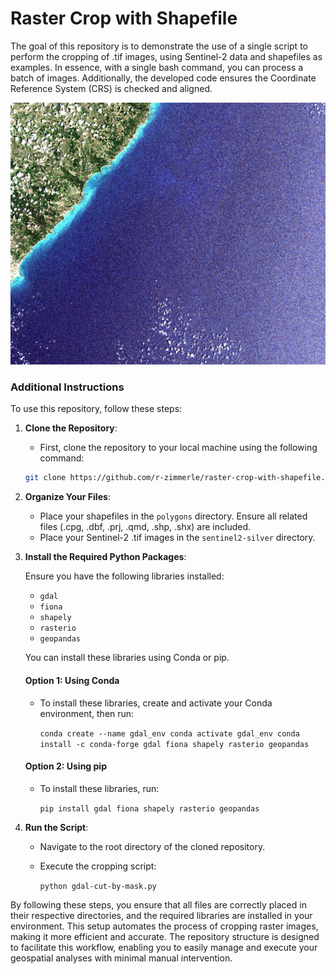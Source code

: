 # Raster Crop with Shapefile

The goal of this repository is to demonstrate the use of a single script to perform the cropping of .tif images, using Sentinel-2 data and shapefiles as examples. In essence, with a single bash command, you can process a batch of images. Additionally, the developed code ensures the Coordinate Reference System (CRS) is checked and aligned.

![Animated Example](animated-example/example.gif)

### Additional Instructions

To use this repository, follow these steps:

1. **Clone the Repository**:
    
    - First, clone the repository to your local machine using the following command:
        
     ```bash
     git clone https://github.com/r-zimmerle/raster-crop-with-shapefile.git
     ```
        
2. **Organize Your Files**:
    
    - Place your shapefiles in the `polygons` directory. Ensure all related files (.cpg, .dbf, .prj, .qmd, .shp, .shx) are included.
    - Place your Sentinel-2 .tif images in the `sentinel2-silver` directory.
    
3. **Install the Required Python Packages**:
    
    Ensure you have the following libraries installed:
    
    - `gdal`
    - `fiona`
    - `shapely`
    - `rasterio`
    - `geopandas`
    
    You can install these libraries using Conda or pip.
    
    #### Option 1: Using Conda
    
    - To install these libraries, create and activate your Conda environment, then run:
        
        `conda create --name gdal_env conda activate gdal_env conda install -c conda-forge gdal fiona shapely rasterio geopandas`
        
    #### Option 2: Using pip
    
    - To install these libraries, run:
        
        `pip install gdal fiona shapely rasterio geopandas`
        
4. **Run the Script**:
    
    - Navigate to the root directory of the cloned repository.
    - Execute the cropping script:
        
        `python gdal-cut-by-mask.py`
        

By following these steps, you ensure that all files are correctly placed in their respective directories, and the required libraries are installed in your environment. This setup automates the process of cropping raster images, making it more efficient and accurate. The repository structure is designed to facilitate this workflow, enabling you to easily manage and execute your geospatial analyses with minimal manual intervention.